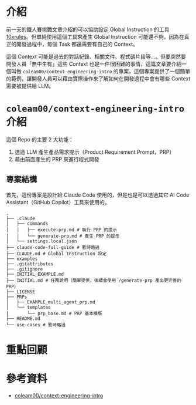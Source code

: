 
# 介紹

前一天的鐵人賽挑戰文章介紹的可以協助設定 Global Instruction 的工具 [10xrules](https://10xrules.ai)。但單純使用這個工具來產生 Global Instruction 可能還不夠，因為在真正的開發過程中，每個 Task 都還需要有自己的 Context。

這個 Context 可能是過去的對話紀錄、相關文件、程式碼片段等...。但要突然要開發人員「無中生有」這些 Context 也是一件很困難的事情，這篇文章要介紹一個叫做 `coleam00/context-engineering-intro` 的專案，這個專案提供了一個簡單的範例，讓開發人員可以藉由實際操作來了解如何在開發過程中會有哪些 Context 需要被提供給 LLM。

# `coleam00/context-engineering-intro` 介紹

這個 Repo 的主要 2 大功能：

1. 透過 LLM 產生產品需求提示（Product Requirement Prompt，PRP）
1. 藉由前面產生的 PRP 來進行程式開發

## 專案結構

首先，這份專案是設計給 Claude Code 使用的，但是也是可以透過其它 AI Code Assistant（GitHub Copilot）工具來使用的。

```shell
.
├── .claude
│   ├── commands
│   │   ├── execute-prp.md # 執行 PRP 的提示
│   │   └── generate-prp.md # 產生 PRP 的提示
│   └── settings.local.json
├── claude-code-full-guide # 暫時略過
├── CLAUDE.md # Global Instruction 設定
├── examples
├── .gitattributes
├── .gitignore
├── INITIAL_EXAMPLE.md
├── INITIAL.md # 任務說明（簡單提供，後續會使用 /generate-prp 產出更完善的 PRP）
├── LICENSE
├── PRPs
│   ├── EXAMPLE_multi_agent_prp.md
│   └── templates
│       └── prp_base.md # PRP 基本模版
├── README.md
└── use-cases # 暫時略過
```


# 重點回顧

# 參考資料

- [coleam00/context-engineering-intro](https://github.com/coleam00/context-engineering-intro)
